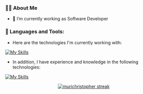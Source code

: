 ### 🙋‍♂️ About Me

- 🌱 I’m currently working as Software Developer

### 🚀 Languages and Tools:

* Here are the technologies I'm currently working with:

[![My Skills](https://skillicons.dev/icons?i=elixir,react,typescript&theme=dark&perline=6)](https://skillicons.dev)


* In addition, I have experience and knowledge in the following technologies:

[![My Skills](https://skillicons.dev/icons?i=mongodb,postgres,golang,vue,rabbitmq,tailwindcss,sass,jquery,nuxt,rails,docker,styledcomponents&theme=dark)](https://skillicons.dev)


<p align="center">
    <a href="https://github.com/murichristopher/github-readme-streak-stats">
        <img alt="murichristopher streak" src="https://github-readme-streak-stats.herokuapp.com/?user=murichristopher&theme=black-ice&hide_border=true&stroke=0000&background=060A0CD0"/>
    </a>
</p>
